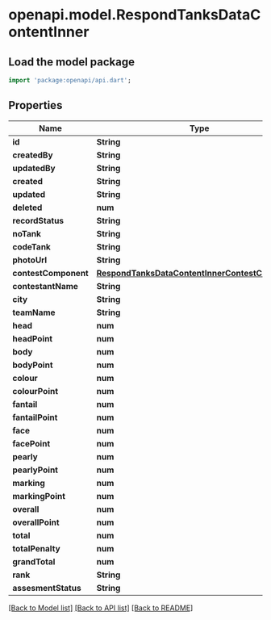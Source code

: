 # openapi.model.RespondTanksDataContentInner

## Load the model package
```dart
import 'package:openapi/api.dart';
```

## Properties
Name | Type | Description | Notes
------------ | ------------- | ------------- | -------------
**id** | **String** |  | 
**createdBy** | **String** |  | [optional] 
**updatedBy** | **String** |  | [optional] 
**created** | **String** |  | [optional] 
**updated** | **String** |  | [optional] 
**deleted** | **num** |  | [optional] 
**recordStatus** | **String** |  | [optional] 
**noTank** | **String** |  | 
**codeTank** | **String** |  | 
**photoUrl** | **String** |  | [optional] 
**contestComponent** | [**RespondTanksDataContentInnerContestComponent**](RespondTanksDataContentInnerContestComponent.md) |  | [optional] 
**contestantName** | **String** |  | [optional] 
**city** | **String** |  | [optional] 
**teamName** | **String** |  | [optional] 
**head** | **num** |  | [optional] 
**headPoint** | **num** |  | [optional] 
**body** | **num** |  | [optional] 
**bodyPoint** | **num** |  | [optional] 
**colour** | **num** |  | [optional] 
**colourPoint** | **num** |  | [optional] 
**fantail** | **num** |  | [optional] 
**fantailPoint** | **num** |  | [optional] 
**face** | **num** |  | [optional] 
**facePoint** | **num** |  | [optional] 
**pearly** | **num** |  | [optional] 
**pearlyPoint** | **num** |  | [optional] 
**marking** | **num** |  | [optional] 
**markingPoint** | **num** |  | [optional] 
**overall** | **num** |  | [optional] 
**overallPoint** | **num** |  | [optional] 
**total** | **num** |  | [optional] 
**totalPenalty** | **num** |  | [optional] 
**grandTotal** | **num** |  | [optional] 
**rank** | **String** |  | [optional] 
**assesmentStatus** | **String** |  | [optional] 

[[Back to Model list]](../README.md#documentation-for-models) [[Back to API list]](../README.md#documentation-for-api-endpoints) [[Back to README]](../README.md)



